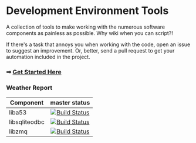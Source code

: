 Development Environment Tools
=========

A collection of tools to make working with the numerous software components as painless as possible. Why wiki when you can script?!

If there's a task that annoys you when working with the code, open an issue to suggest an improvement. Or, better, send a pull request to get your automation included in the project.

### &#10143; [Get Started Here](https://github.com/RangeNetworks/dev/wiki)

### Weather Report

| Component     | master status |
|---------------|:-------------:|
| liba53        | [![Build Status](https://travis-ci.org/RangeNetworks/liba53.svg?branch=master)](https://travis-ci.org/RangeNetworks/liba53) |
| libsqliteodbc | [![Build Status](https://travis-ci.org/RangeNetworks/libsqliteodbc.svg?branch=master)](https://travis-ci.org/RangeNetworks/libsqliteodbc) |
|libzmq         | [![Build Status](https://travis-ci.org/RangeNetworks/libzmq.svg?branch=master)](https://travis-ci.org/RangeNetworks/libzmq) |
